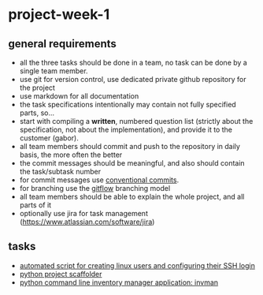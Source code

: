 # project-week-1

## general requirements

- all the three tasks should be done in a team, no task can be done by a single team member.
- use git for version control, use dedicated private github repository for the project
- use markdown for all documentation
- the task specifications intentionally may contain not fully specified parts, so...
- start with compiling a **written**, numbered question list (strictly about the specification, not about the implementation), and provide it to the customer (gabor).
- all team members should commit and push to the repository in daily basis, the more often the better
- the commit messages should be meaningful, and also should contain the task/subtask number
- for commit messages use [conventional commits](https://www.conventionalcommits.org/en/v1.0.0/).
- for branching use the [gitflow](https://www.atlassian.com/git/tutorials/comparing-workflows/gitflow-workflow) branching model
- all team members should be able to explain the whole project, and all parts of it
- optionally use jira for task management (https://www.atlassian.com/software/jira)

## tasks

- [automated script for creating linux users and configuring their SSH login](tasks/users-ssh.md)
- [python project scaffolder](tasks/scaffolder.md)
- [python command line inventory manager application: invman](tasks/invman.md)
